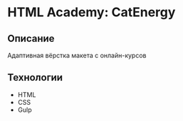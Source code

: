 # HTML Academy: CatEnergy

## Описание
Адаптивная вёрстка макета с онлайн-курсов

## Технологии
- HTML
- CSS
- Gulp